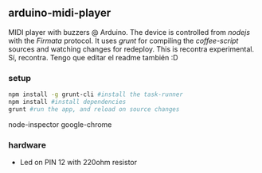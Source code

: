 ## arduino-midi-player
MIDI player with buzzers @ Arduino. The device is controlled from *nodejs* with the *Firmata* protocol. It uses *grunt* for compiling the *coffee-script* sources and watching changes for redeploy.
This is recontra experimental. Sí, recontra. Tengo que editar el readme también :D

### setup
```bash
npm install -g grunt-cli #install the task-runner
npm install #install dependencies
grunt #run the app, and reload on source changes
```

node-inspector
google-chrome

### hardware
- Led on PIN 12 with 220ohm resistor
